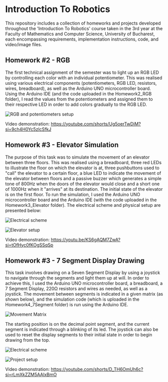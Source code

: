 # Introduction To Robotics

This repository includes a collection of homeworks and projects developed throughout the 'Introduction To Robotics' course taken in the 3rd year at the Faculty of Mathematics and Computer Science, University of Bucharest, each encompassing requirements, implementation instructions, code, and video/image files.

## Homework #2 - RGB

The first technical assignment of the semester was to light up an RGB LED by controlling each color with an individual potentiometer. This was realised using various electrical components (potentiometers, RGB LED, resistors, wires, breadboard), as well as the Arduino UNO microcontroller board. Using the Arduino IDE (and the code uploaded in the Homework2_RGB folder), I read the values from the potentiometers and assigned them to their respective LED in order to add colors gradually to the RGB LED.

![RGB and potentiometers setup](https://github.com/vfranci/IntroductionToRobotics/assets/115077321/989c5a7c-4c28-4f13-bde4-d1f94d468b7b)

Video demonstration: https://youtube.com/shorts/Ug5oerTwDiM?si=9ch4H0Yc5zlcSfkJ

## Homework #3 - Elevator Simulation

The purpose of this task was to simulate the movement of an elevator between three floors. This was realised using a breadboard, three red LEDs to illustrate the floor on which the elevator is at, three pushbuttons used to "call" the elevator to a certain floor, a blue LED to indicate the movement of the elevator between floors and a passive buzzer which generates a simple tone of 800Hz when the doors of the elevator would close and a short one of 1000Hz when it "arrives" at its destination. The initial state of the elevator is on the first floor. To run the simulation, I used the Arduino UNO microcontroller board and the Arduino IDE (with the code uploaded in the Homework3_Elevator folder). The electrical scheme and physical setup are presented below: 

![Electrical scheme](https://github.com/vfranci/IntroductionToRobotics/assets/115077321/b9e6e539-4987-4284-a60f-ff36dcfc030b)


![Elevator setup](https://github.com/vfranci/IntroductionToRobotics/assets/115077321/64e88090-3c4e-47f8-880e-8d0adae78603)

Video demonstration: https://youtu.be/KS6gAQM7ZwA?si=tOfHyc0fKOgSSqSp

## Homework #3 - 7 Segment Display Drawing

This task involves drawing on a Seven Segment Display by using a joystick to navigate through the segments and light them up at will. In order to achieve this, I used the Arduino UNO microcontroller board, a breadboard, a 7 Segment Display, 220Ω resistors and wires as needed, as well as a joystick. The movement between segments is indicated in a given matrix (as shown below), and the simulation code (which is uploaded in the Homework4_7Segment folder) is run using the Arduino IDE.

![Movement Matrix](https://github.com/vfranci/IntroductionToRobotics/assets/115077321/c9ec9435-af60-4907-b705-19e17e40d65e)

The starting position is on the decimal point segment, and the current segment is indicated through a blinking of its led. The joystick can also be used to reset the display segments to their initial state in order to begin drawing from the top.

![Electrical scheme](https://github.com/vfranci/IntroductionToRobotics/assets/115077321/ba1a292b-e1f1-4e6e-978d-d04f9747e1d0)


![Project setup](https://github.com/vfranci/IntroductionToRobotics/assets/115077321/a8dcdc2e-b927-4bde-bdbb-8901526d895e)

Video demonstration: https://youtube.com/shorts/D_TH6OmUh6c?si=rLmXkZZM5AAlxBmO 







